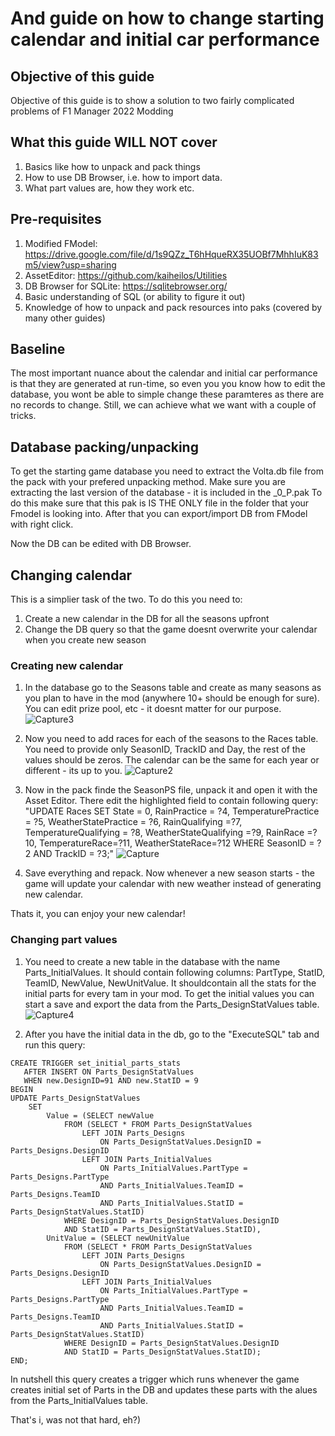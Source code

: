 # And guide on how to change starting calendar and initial car performance

## Objective of this guide

Objective of this guide is to show a solution to two fairly complicated problems of F1 Manager 2022 Modding

## What this guide WILL NOT cover

1. Basics like how to unpack and pack things
2. How to use DB Browser, i.e. how to import data.
3. What part values are, how they work etc. 

## Pre-requisites

1. Modified FModel: https://drive.google.com/file/d/1s9QZz_T6hHqueRX35UOBf7MhhIuK83m5/view?usp=sharing
2. AssetEditor: https://github.com/kaiheilos/Utilities
3. DB Browser for SQLite: https://sqlitebrowser.org/
4. Basic understanding of SQL (or ability to figure it out)
5. Knowledge of how to unpack and pack resources into paks (covered by many other guides)

## Baseline

The most important nuance about the calendar and initial car performance is that they are generated at run-time, 
so even you you know how to edit the database, you wont be able to simple change these paramteres as there are no records to change.
Still, we can achieve what we want with a couple of tricks.

## Database packing/unpacking

To get the starting game database you need to extract the Volta.db file from the pack with your prefered unpacking method.
Make sure you are extracting the last version of the database - it is included in the _0_P.pak
To do this make sure that this pak is IS THE ONLY file in the folder that your Fmodel is looking into.
After that you can export/import DB from FModel with right click.

Now the DB can be edited with DB Browser.

## Changing calendar

This is a simplier task of the two. To do this you need to:
1. Create a new calendar in the DB for all the seasons upfront
2. Change the DB query so that the game doesnt overwrite your calendar when you create new season

### Creating new calendar

1. In the database go to the Seasons table and create as many seasons as you plan to have in the mod (anywhere 10+ should be enough for sure).
You can edit prize pool, etc - it doesnt matter for our purpose.
![Capture3](https://user-images.githubusercontent.com/6393266/197652727-4d2e9f3c-649d-4361-abe1-ab67845511cd.PNG)

2. Now you need to add races for each of the seasons to the Races table. You need to provide only SeasonID, TrackID and Day, 
the rest of the values should be zeros. The calendar can be the same for each year or different - its up to you.
![Capture2](https://user-images.githubusercontent.com/6393266/197652714-c2b7935a-7fa6-4c79-8447-654de9ae1093.PNG)


3. Now in the pack finde the SeasonPS file, unpack it and open it with the Asset Editor.
There edit the highlighted field to contain following query: 
"UPDATE Races SET State = 0, RainPractice = ?4, TemperaturePractice = ?5, WeatherStatePractice = ?6, RainQualifying =?7, TemperatureQualifying = ?8, WeatherStateQualifying =?9, RainRace =?10, TemperatureRace=?11, WeatherStateRace=?12 WHERE SeasonID = ?2 AND TrackID = ?3;"
![Capture](https://user-images.githubusercontent.com/6393266/197652695-bbd9991d-09ac-4eb0-ac19-892f83e3e19d.PNG)


4. Save everything and repack. Now whenever a new season starts - the game will update your calendar with new weather instead of generating new calendar.

Thats it, you can enjoy your new calendar!

### Changing part values

1. You need to create a new table in the database with the name Parts_InitialValues. It should contain following columns: PartType, StatID, TeamID, NewValue, NewUnitValue. It shouldcontain all the stats for the initial parts for every tam in your mod. To get the initial values you can start a save and export the data from the Parts_DesignStatValues table.
![Capture4](https://user-images.githubusercontent.com/6393266/197653162-b41f4d03-0346-45b0-a987-fa1b991c950e.PNG)

2. After you have the initial data in the db, go to the "ExecuteSQL" tab and run this query:
```
CREATE TRIGGER set_initial_parts_stats
   AFTER INSERT ON Parts_DesignStatValues
   WHEN new.DesignID=91 AND new.StatID = 9
BEGIN
UPDATE Parts_DesignStatValues
    SET
        Value = (SELECT newValue 
            FROM (SELECT * FROM Parts_DesignStatValues 
                LEFT JOIN Parts_Designs 
                    ON Parts_DesignStatValues.DesignID = Parts_Designs.DesignID
                LEFT JOIN Parts_InitialValues 
                    ON Parts_InitialValues.PartType = Parts_Designs.PartType 
                    AND Parts_InitialValues.TeamID = Parts_Designs.TeamID
                    AND Parts_InitialValues.StatID = Parts_DesignStatValues.StatID)
            WHERE DesignID = Parts_DesignStatValues.DesignID
            AND StatID = Parts_DesignStatValues.StatID),
        UnitValue = (SELECT newUnitValue 
            FROM (SELECT * FROM Parts_DesignStatValues 
                LEFT JOIN Parts_Designs 
                    ON Parts_DesignStatValues.DesignID = Parts_Designs.DesignID
                LEFT JOIN Parts_InitialValues 
                    ON Parts_InitialValues.PartType = Parts_Designs.PartType 
                    AND Parts_InitialValues.TeamID = Parts_Designs.TeamID
                    AND Parts_InitialValues.StatID = Parts_DesignStatValues.StatID)
            WHERE DesignID = Parts_DesignStatValues.DesignID
            AND StatID = Parts_DesignStatValues.StatID);
END;
```
In nutshell this query creates a trigger which runs whenever the game creates initial set of Parts in the DB and updates these parts with the alues from the Parts_InitialValues table.

That's i, was not that hard, eh?)





